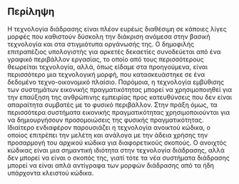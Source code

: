 ## Περίληψη 

Η τεχνολογία διάδρασης είναι πλέον ευρέως διαθέσιμη σε κάποιες λίγες μορφές 
που καθιστούν δύσκολη την διάκριση ανάμεσα στην βασική τεχνολογία και στα στιγμιότυπα οργάνωσής της. 
Ο δημοφιλής επιτραπέζιος υπολογιστής για αρκετές δεκαετίες συνοδεύεται από ένα γραφικό περιβάλλον εργασίας, 
το οποίο από τους περισσότερους θεωρείται τεχνολογία, αλλά, όπως είδαμε στα προηγούμενα, 
είναι περισσότερο μια τεχνολογική μορφή, 
που κατασκευάστηκε σε ένα δεδομένο τεχνο-οικονομικό πλαίσιο. 
Παρόμοια, η τεχνολογία εμβύθισης των συστημάτων εικονικής πραγματικότητας 
μπορεί να χρησιμοποιηθεί για την επαύξηση της ανθρώπινης εμπειρίας 
προς κατευθύνσεις που δεν είναι απαραίτητα συμβατές με το φυσικό περιβάλλον. 
Στην πράξη όμως, τα περισσότερα συστήματα εικονικής πραγματικότητας 
χρησιμοποιούνται για να δημιουργήσουν προσομοιώσεις της φυσικής πραγματικότητας. 
Ιδιαίτερο ενδιαφέρον παρουσιάζει η τεχνολογία ανοικτού κώδικα, 
ο οποίος επιτρέπει την μελέτη και ανάλογα με την άδεια χρήσης 
την προσαρμογή του αρχικού κώδικα για διαφορετικούς σκοπούς. 
Ο ανοιχτός κώδικας είναι μια σημαντική ιδιότητα στην τεχνολογία διάδρασης, 
αλλά δεν μπορεί να είναι ο σκοπός της, 
γιατί τότε τα νέα συστήματα διάδρασης μπορεί να είναι απλά αντίγραφα 
των μορφών διάδρασης από τα ήδη υπάρχοντα κλειστού κώδικα.

